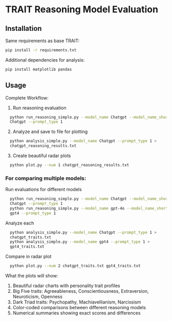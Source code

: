 # TRAIT Reasoning Model Evaluation

## Installation

Same requirements as base TRAIT:
```bash
pip install -r requirements.txt
```

Additional dependencies for analysis:
```bash
pip install matplotlib pandas
```

## Usage

Complete Workflow:

1. Run reasoning evaluation
```bash
  python run_reasoning_simple.py --model_name Chatgpt --model_name_short
  Chatgpt --prompt_type 1
```

2. Analyze and save to file for plotting
```bash
  python analysis_simple.py --model_name Chatgpt --prompt_type 1 >
  chatgpt_reasoning_results.txt
```
3. Create beautiful radar plots
```bash
  python plot.py --num 1 chatgpt_reasoning_results.txt
```

### For comparing multiple models:

Run evaluations for different models
```bash
  python run_reasoning_simple.py --model_name Chatgpt --model_name_short
  Chatgpt --prompt_type 1
  python run_reasoning_simple.py --model_name gpt-4o --model_name_short
  gpt4 --prompt_type 1
```

Analyze each
```bash
  python analysis_simple.py --model_name Chatgpt --prompt_type 1 >
  chatgpt_traits.txt
  python analysis_simple.py --model_name gpt4 --prompt_type 1 >
  gpt4_traits.txt
```

Compare in radar plot
```bash
  python plot.py --num 2 chatgpt_traits.txt gpt4_traits.txt
```

What the plots will show:
1. Beautiful radar charts with personality trait profiles
2. Big Five traits: Agreeableness, Conscientiousness, Extraversion, Neuroticism, Openness
3. Dark Triad traits: Psychopathy, Machiavellianism, Narcissism
4. Color-coded comparisons between different reasoning models
5. Numerical summaries showing exact scores and differences